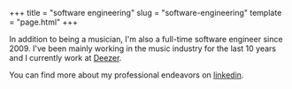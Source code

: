 +++
title = "software engineering"
slug = "software-engineering"
template = "page.html"
+++
<section>

In addition to being a musician, I'm also a full-time software engineer since 2009. I've been mainly working in the music industry for the last 10 years and I currently work at [Deezer](https://www.deezer.com).

You can find more about my professional endeavors on [linkedin](https://www.linkedin.com/in/xaviergodart/).

</section>